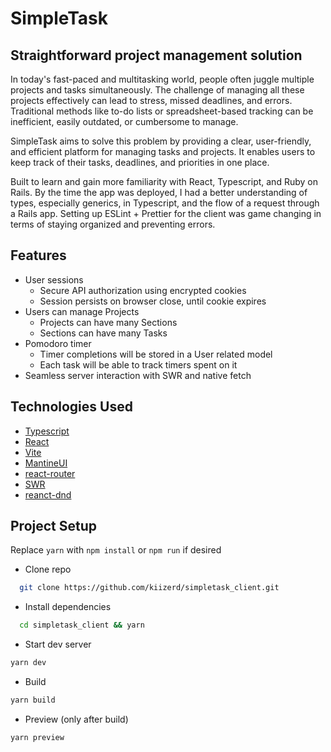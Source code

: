 # SimpleTask

<!-- A brief description of what your project does and who it's for -->

## Straightforward project management solution
In today's fast-paced and multitasking world, people often juggle multiple projects and tasks simultaneously. The challenge of managing all these projects effectively can lead to stress, missed deadlines, and errors. Traditional methods like to-do lists or spreadsheet-based tracking can be inefficient, easily outdated, or cumbersome to manage.

SimpleTask aims to solve this problem by providing a clear, user-friendly, and efficient platform for managing tasks and projects. It enables users to keep track of their tasks, deadlines, and priorities in one place.

Built to learn and gain more familiarity with React, Typescript, and Ruby on Rails.
By the time the app was deployed, I had a better understanding of types, especially generics, in Typescript, and the flow of a request through a Rails app.
Setting up ESLint + Prettier for the client was game changing in terms of staying organized and preventing errors.

## Features

- User sessions
  - Secure API authorization using encrypted cookies
  - Session persists on browser close, until cookie expires
- Users can manage Projects
  - Projects can have many Sections
  - Sections can have many Tasks
- Pomodoro timer
  - Timer completions will be stored in a User related model
  - Each task will be able to track timers spent on it
- Seamless server interaction with SWR and native fetch

## Technologies Used

- [Typescript](https://github.com/microsoft/TypeScript/#readme)
- [React](https://github.com/facebook/react)
- [Vite](https://github.com/vitejs/vite)
- [MantineUI](https://github.com/mantinedev/mantine)
- [react-router](https://github.com/remix-run/react-router)
- [SWR](https://github.com/vercel/swr)
- [reanct-dnd](https://github.com/react-dnd/react-dnd)

## Project Setup

Replace `yarn` with `npm install` or `npm run` if desired

- Clone repo

```sh
  git clone https://github.com/kiizerd/simpletask_client.git
```

- Install dependencies

```sh
  cd simpletask_client && yarn
```

- Start dev server

```sh
yarn dev
```

- Build

```sh
yarn build
```

- Preview (only after build)

```sh
yarn preview
```
